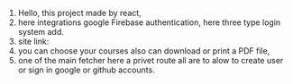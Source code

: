 1. Hello, this project made by react, 
2. here integrations google Firebase authentication, here three type login system add.
3. site link: 
4. you can choose your courses also can download or print a PDF file,
5. one of the main fetcher here a privet route all are to alow to create user or sign in google or github accounts. 